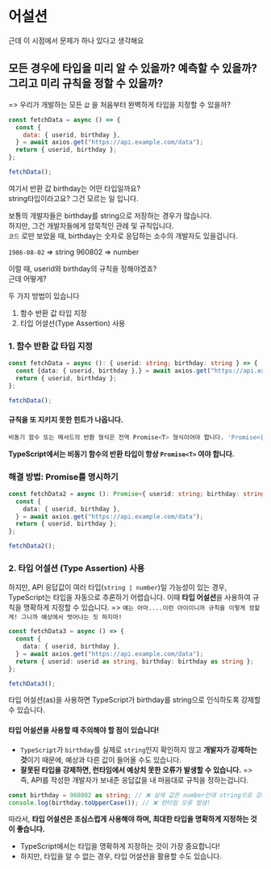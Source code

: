 # 어설션

근데 이 시점에서 문제가 하나 있다고 생각해요

## 모든 경우에 타입을 미리 알 수 있을까? 예측할 수 있을까? 그리고 미리 규칙을 정할 수 있을까?

=> 우리가 개발하는 모든 `값` 을 처음부터 완벽하게 타입을 지정할 수 있을까?

```js
const fetchData = async () => {
  const {
    data: { userid, birthday },
  } = await axios.get("https://api.example.com/data");
  return { userid, birthday };
};

fetchData();
```

여기서 반환 값 birthday는 어떤 타입일까요?  
string타입이라고요? 그건 모르는 일 입니다.

보통의 개발자들은 birthday를 string으로 저장하는 경우가 많습니다.  
하지만, 그건 개발자들에게 암묵적인 관례 및 규칙입니다.  
`코드` 로만 보았을 때, birthday는 숫자로 응답하는 소수의 개발자도 있을겁니다.

`1986-08-02` => string
960802 => number

이럴 때, userid와 birthday의 규칙을 정해야겠죠?  
근데 어떻게?

두 가지 방법이 있습니다

1. 함수 반환 값 타입 지정
2. 타입 어셜선(Type Assertion) 사용

### 1. 함수 반환 값 타입 지정

```ts
const fetchData = async (): { userid: string; birthday: string } => {
  const {data: { userid, birthday },} = await axios.get("https://api.example.com/data");
  return { userid, birthday };
};

fetchData();
```

#### **규칙을 또 지키지 못한 힌트가 나옵니다.**

```sh
비동기 함수 또는 메서드의 반환 형식은 전역 Promise<T> 형식이어야 합니다. 'Promise<{ userid: string; birthday: string; }>'을(를) 쓰려고 했습니까?ts(1064)
```

**TypeScript에서는 비동기 함수의 반환 타입이 항상 `Promise<T>` 여야 합니다.**

### 해결 방법: Promise<T>를 명시하기

```ts
const fetchData2 = async (): Promise<{ userid: string; birthday: string }> => {
  const {
    data: { userid, birthday },
  } = await axios.get("https://api.example.com/data");
  return { userid, birthday };
};

fetchData2();
```

### 2. 타입 어설션 (Type Assertion) 사용

하지만, API 응답값이 여러 타입(`string | number`)일 가능성이 있는 경우,
TypeScript는 타입을 자동으로 추론하기 어렵습니다.
이때 **타입 어설션**을 사용하여 규칙을 명확하게 지정할 수 있습니다.
=> `얘는 아마....이런 아이이니까 규칙을 이렇게 정할게! 그니까 예상에서 벗어나는 짓 하지마!`

```ts
const fetchData3 = async () => {
  const {
    data: { userid, birthday },
  } = await axios.get("https://api.example.com/data");
  return { userid: userid as string, birthday: birthday as string };
};

fetchData3();
```

타입 어설션(as)을 사용하면 TypeScript가 birthday를 string으로 인식하도록 강제할 수 있습니다.

#### **타입 어설션을 사용할 때 주의해야 할 점이 있습니다!**

- `TypeScript`가 `birthday`를 실제로 `string`인지 확인하지 않고 **개발자가 강제하는 것**이기 때문에, 예상과 다른 값이 들어올 수도 있습니다.
- **잘못된 타입을 강제하면, 런타임에서 예상치 못한 오류가 발생할 수 있습니다.**
  => 즉, API를 작성한 개발자가 보내준 응답값을 내 마음대로 규칙을 정하는겁니다.

```ts
const birthday = 960802 as string; // ❌ 실제 값은 number인데 string으로 강제 변환
console.log(birthday.toUpperCase()); // ❌ 런타임 오류 발생!
```

따라서, **타입 어설션은 조심스럽게 사용해야 하며, 최대한 타입을 명확하게 지정하는 것이 좋습니다.**

- TypeScript에서는 타입을 명확하게 지정하는 것이 가장 중요합니다!
- 하지만, 타입을 알 수 없는 경우, 타입 어설션을 활용할 수도 있습니다.
